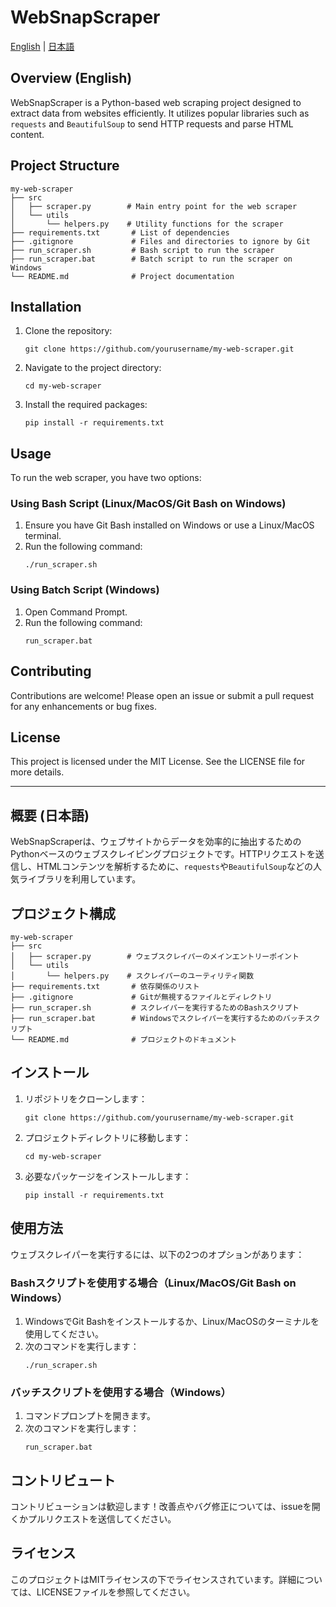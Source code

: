 # WebSnapScraper

[English](#overview-english) | [日本語](#概要-日本語)

## Overview (English)
WebSnapScraper is a Python-based web scraping project designed to extract data from websites efficiently. It utilizes popular libraries such as `requests` and `BeautifulSoup` to send HTTP requests and parse HTML content.

## Project Structure
```
my-web-scraper
├── src
│   ├── scraper.py        # Main entry point for the web scraper
│   └── utils
│       └── helpers.py    # Utility functions for the scraper
├── requirements.txt       # List of dependencies
├── .gitignore             # Files and directories to ignore by Git
├── run_scraper.sh         # Bash script to run the scraper
├── run_scraper.bat        # Batch script to run the scraper on Windows
└── README.md              # Project documentation
```

## Installation
1. Clone the repository:
   ```
   git clone https://github.com/yourusername/my-web-scraper.git
   ```
2. Navigate to the project directory:
   ```
   cd my-web-scraper
   ```
3. Install the required packages:
   ```
   pip install -r requirements.txt
   ```

## Usage
To run the web scraper, you have two options:

### Using Bash Script (Linux/MacOS/Git Bash on Windows)
1. Ensure you have Git Bash installed on Windows or use a Linux/MacOS terminal.
2. Run the following command:
   ```
   ./run_scraper.sh
   ```

### Using Batch Script (Windows)
1. Open Command Prompt.
2. Run the following command:
   ```
   run_scraper.bat
   ```

## Contributing
Contributions are welcome! Please open an issue or submit a pull request for any enhancements or bug fixes.

## License
This project is licensed under the MIT License. See the LICENSE file for more details.

---

## 概要 (日本語)
WebSnapScraperは、ウェブサイトからデータを効率的に抽出するためのPythonベースのウェブスクレイピングプロジェクトです。HTTPリクエストを送信し、HTMLコンテンツを解析するために、`requests`や`BeautifulSoup`などの人気ライブラリを利用しています。

## プロジェクト構成
```
my-web-scraper
├── src
│   ├── scraper.py        # ウェブスクレイパーのメインエントリーポイント
│   └── utils
│       └── helpers.py    # スクレイパーのユーティリティ関数
├── requirements.txt       # 依存関係のリスト
├── .gitignore             # Gitが無視するファイルとディレクトリ
├── run_scraper.sh         # スクレイパーを実行するためのBashスクリプト
├── run_scraper.bat        # Windowsでスクレイパーを実行するためのバッチスクリプト
└── README.md              # プロジェクトのドキュメント
```

## インストール
1. リポジトリをクローンします：
   ```
   git clone https://github.com/yourusername/my-web-scraper.git
   ```
2. プロジェクトディレクトリに移動します：
   ```
   cd my-web-scraper
   ```
3. 必要なパッケージをインストールします：
   ```
   pip install -r requirements.txt
   ```

## 使用方法
ウェブスクレイパーを実行するには、以下の2つのオプションがあります：

### Bashスクリプトを使用する場合（Linux/MacOS/Git Bash on Windows）
1. WindowsでGit Bashをインストールするか、Linux/MacOSのターミナルを使用してください。
2. 次のコマンドを実行します：
   ```
   ./run_scraper.sh
   ```

### バッチスクリプトを使用する場合（Windows）
1. コマンドプロンプトを開きます。
2. 次のコマンドを実行します：
   ```
   run_scraper.bat
   ```

## コントリビュート
コントリビューションは歓迎します！改善点やバグ修正については、issueを開くかプルリクエストを送信してください。

## ライセンス
このプロジェクトはMITライセンスの下でライセンスされています。詳細については、LICENSEファイルを参照してください。